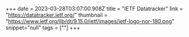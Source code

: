 +++
date = 2023-03-28T03:07:00.908Z
title = "IETF Datatracker"
link = "https://datatracker.ietf.org/"
thumbnail = "https://www.ietf.org/lib/dt/9.15.0/ietf/images/ietf-logo-nor-180.png"
snippet="null"
tags = [""]
+++
